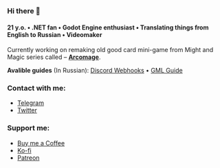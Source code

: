 ### Hi there 👋

#### 21 y.o. • .NET fan • Godot Engine enthusiast • Translating things from English to Russian • Videomaker

Currently working on remaking old good card mini-game from Might and Magic series called – [**Arcomage**](https://github.com/DarkPro1337/arcomage).

**Avalible guides** (In Russian): [Discord Webhooks](https://darkpro1337.github.io/discord-webhooks) • [GML Guide](https://darkpro1337.github.io/gml-guide/)

### Contact with me:
* [Telegram](https://t.me/DarkPro1337)
* [Twitter](https://twitter.com/DarkPro1337)

### Support me:
* [Buy me a Coffee](https://www.buymeacoffee.com/darkpro1337)
* [Ko-fi](https://ko-fi.com/darkpro1337)
* [Patreon](https://www.patreon.com/darkpro1337)
